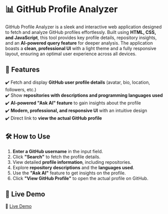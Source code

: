 
# **📊 GitHub Profile Analyzer**  

GitHub Profile Analyzer is a sleek and interactive web application designed to fetch and analyze GitHub profiles effortlessly. Built using **HTML, CSS, and JavaScript**, this tool provides key profile details, repository insights, and an **AI-powered query feature** for deeper analysis. The application boasts a **clean, professional UI** with a light theme and a fully responsive layout, ensuring an optimal user experience across all devices.  

## **🌟 Features**  
✔️ Fetch and display **GitHub user profile details** (avatar, bio, location, followers, etc.)  
✔️ Show **repositories with descriptions and programming languages used**  
✔️ **AI-powered "Ask AI" feature** to gain insights about the profile  
✔️ **Modern, professional, and responsive UI** with an intuitive design  
✔️ Direct link to **view the actual GitHub profile**  

## **🛠️ How to Use**  
1. **Enter a GitHub username** in the input field.  
2. Click **"Search"** to fetch the profile details.  
3. View detailed **profile information**, including repositories.  
4. Explore **repository descriptions** and the **languages used**.  
5. Use the **"Ask AI"** feature to get insights on the profile.  
6. Click **"View GitHub Profile"** to open the actual profile on GitHub.  

## **🚀 Live Demo**  
🔗 [Live Demo]()  


